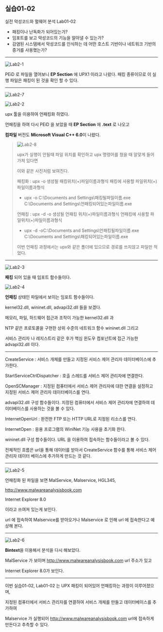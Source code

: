 ## 실습01-02

실전 악성코드와 멀웨어 분석 Lab01-02

- 패킹이나 난독화가 되어있는가?
- 임포트를 보고 악성코드의 기능을 알아낼 수 있는가?
- 감염된 시스템에서 악성코드를 인식하는 데 어떤 호스트 기반이나 네트워크 기반의 증거를 사용했는가?

---

![Lab2-1](https://raw.githubusercontent.com/sosouni14/image_server/main/image_rev/Lab2-1.PNG)

PEiD 로 파일을 열어보니 **EP Section** 에 UPX1 이라고 나왔다. 패킹 종류이므로 이 실행 파일은 패킹이 된 것을 확인 할 수 있다.

---

![Lab2-7](https://raw.githubusercontent.com/sosouni14/image_server/main/image_rev/Lab2-7.PNG)

![Lab2-2](https://raw.githubusercontent.com/sosouni14/image_server/main/image_rev/Lab2-2.PNG)

upx 툴을 이용하여 언패킹화 하였다.

언패킹을 하여 다시 PEiD 을 보았을 때 **EP Section** 에 **.text** 로 나오고 

**컴파일** 버전도 **Microsoft Visual C++ 6.0**이 나왔다.

> ![Lab2-8](https://raw.githubusercontent.com/sosouni14/image_server/main/image_rev/Lab2-8.PNG)
>
> upx가 실행이 안될때 파일 위치를 확인하고 upx 명령어를 쳤을 때 알맞게 들어가져 있다면
>
> 이와 같은 사진처럼 보여진다.
>
> 패킹화 : upx -o 생성될 패킹위치(+)파일이름과형식 패킹에 사용할 파일위치(+)파일이름과형식
>
> - upx -o C:\Documents and Settings\패킹될파일이름.exe C:\Documents and Settings\언패킹되어있는파일이름.exe
>
> 
>
> 언패킹 : upx -d -o 생성될 언패킹 위치(+)파일이름과형식 언패킹에 사용할 파일위치(+)파일이름과형식
>
> - upx -d -oC:\Documents and Settings\언패킹될파일이름.exe C:\Documents and Settings\패킹되어있는파일이름.exe
>
> 이번 언패킹 과정에서는 upx와 같은 폴더에 있으므로 경로를 쓰지않고 파일만 적었다.

---

![Lab2-3](https://raw.githubusercontent.com/sosouni14/image_server/main/image_rev/Lab2-3.PNG)

**패킹** 되어 있을 때 임포트 함수들이다.



![Lab2-4](https://raw.githubusercontent.com/sosouni14/image_server/main/image_rev/Lab2-4.PNG)



**언패킹** 상태인 파일에서 보이는 임포트 함수들이다.

kernel32.dll, wininet.dll, advapi32.dll 들을 보겠다.

메모리, 파일, 하드웨어 접근과 조작이 가능한 kernel32.dll 과

NTP 같은 프로토콜을 구현한 상위 수준의 네트워크 함수 wininet.dll 그리고

서비스 관리자 나 레지스트리 같은 후가 핵심 윈도우 컴포넌트에 접근 가능한 advapi32.dll 이다.

---

CreateService : 서비스 개체를 만들고 지정된 서비스 제어 관리자 데이터베이스에 추가한다.

StartServiceCtrlDispatcher : 호출 스레드를 서비스 제어 관리자에 연결한다.

OpenSCManager : 지정된 컴퓨터에서 서비스 제어 관리자에 대한 연결을 설정하고 지정된 서비스 제어 관리자 데이터베이스를 연다.

advapi32.dll 구성 함수들이다. 지정된 컴퓨터에서 서비스 제어 관리자에 연결하여 데이터베이스를 사용하는 것을 볼 수 있다.



InternetOpenUrl : 완전한 FTP 또는 HTTP URL로 지정된 리소스를 연다.

InternetOpen : 응용 프로그램의 WinINet 기능 사용을 초기화 한다.

wininet.dll 구성 함수들이다. URL 을 이용하여 접속하는 함수들이라고 볼 수 있다.



전체적인 흐름은 url을 통해 데이터를 받아서 CreateService 함수를 통해 서비스 제어 관리자 데이터 베이스에 추가하게 만드는 것 같다.

---

![Lab2-5](https://raw.githubusercontent.com/sosouni14/image_server/main/image_rev/Lab2-5.PNG)

언패킹화 된 파일을 보면 MalService, Malservice, HGL345,

http://www.malwareanalysisbook.com

Internet Explorer 8.0

이라고 쓰여져 있는게 보인다.

url 에 접속하여 Malservice를 받아오거나 Malservice 로 인해 url 에 접속한다고 예상해 본다.

---

![Lab2-6](https://raw.githubusercontent.com/sosouni14/image_server/main/image_rev/Lab2-6.PNG)

**Bintext**을 이용해서 분석을 다시 해보았다.

MalService 가 보이며 http://www.malwareanalysisbook.com url 주소가 있고

Internet Explorer 8.0가 보인다.

---

이번 실습01-02, Lab01-02 는 UPX 패킹이 되어있어 언패킹하는 과정이 이루어졌으며,

지정된 컴퓨터에서 서비스 관리자를 연결하여 서비스 개체를 만들고 데이터베이스를 추가하여

Malservice 가 실행되어  http://www.malwareanalysisbook.com url에 접속하게 만든다고 추측할 수 있다.

